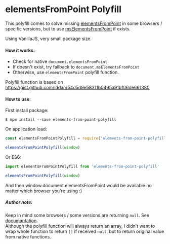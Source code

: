 # elementsFromPoint Polyfill

This polyfill comes to solve missing [elementsFromPoint](https://developer.mozilla.org/en-US/docs/Web/API/DocumentOrShadowRoot/elementsFromPoint) in some browsers / specific versions, but to use [msElementsFromPoint](https://docs.microsoft.com/en-us/previous-versions/hh772121(v%3Dvs.85)) if exists.

Using VanillaJS, very small package size.

#### How it works:
* Check for native `document.elementsFromPoint`
* If doesn't exist, try fallback to `document.msElementsFromPoint`
* Otherwise, use `elementsFromPoint` polyfill function.

Polyfill function is based on https://gist.github.com/iddan/54d5d9e58311b0495a91bf06de661380

#### How to use:

First install package:

`$ npm install --save elements-from-point-polyfill`

On application load:
```javascript
const elementsFromPointPolyfill = require('elements-from-point-polyfill')

elementsFromPointPolyfill(window)
```

Or ES6:
```javascript
import elementsFromPointPolyfill from 'elements-from-point-polyfill'

elementsFromPointPolyfill(window)
```
And then window.document.elementsFromPoint would be available no matter which browser you're using :)

##### Author note:   

Keep in mind some browsers / some versions are returning `null`. See [documantation](https://developer.mozilla.org/en-US/docs/Web/API/DocumentOrShadowRoot/elementsFromPoint).  
Although the polyfill function will always return an array, I didn't want to wrap whole function to return `[]` if received `null`, but to return original value from native functions.  

